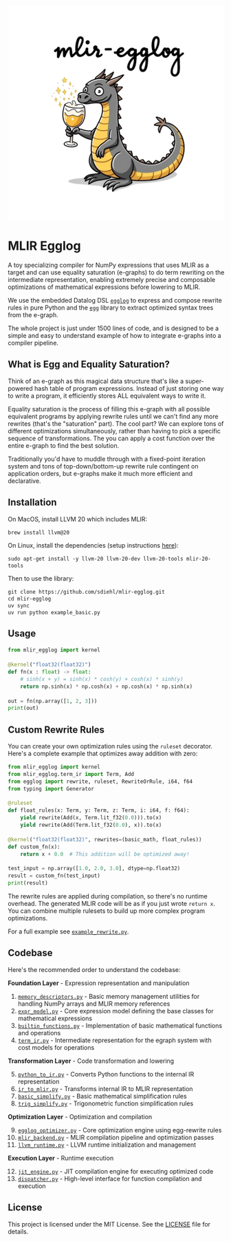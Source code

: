 <p align="center">
    <img src=".github/logo.png" width="500px" alt="mlir-egglog">
</p>

# MLIR Egglog

A toy specializing compiler for NumPy expressions that uses MLIR as a target and can use equality saturation (e-graphs) to do term rewriting on the intermediate representation, enabling extremely precise and composable optimizations of mathematical expressions before lowering to MLIR.

We use the embedded Datalog DSL [`egglog`](https://github.com/egraphs-good/egglog) to express and compose rewrite rules in pure Python and the [`egg`](https://docs.rs/egg/latest/egg/) library to extract optimized syntax trees from the e-graph.

The whole project is just under 1500 lines of code, and is designed to be a simple and easy to understand example of how to integrate e-graphs into a compiler pipeline.

## What is Egg and Equality Saturation?

Think of an e-graph as this magical data structure that's like a super-powered hash table of program expressions. Instead of just storing one way to write a program, it efficiently stores ALL equivalent ways to write it.

Equality saturation is the process of filling this e-graph with all possible equivalent programs by applying rewrite rules until we can't find any more rewrites (that's the "saturation" part). The cool part? We can explore tons of different optimizations simultaneously, rather than having to pick a specific sequence of transformations. The you can apply a cost function over the entire e-graph to find the best solution. 

Traditionally you'd have to muddle through with a fixed-point iteration system and tons of top-down/bottom-up rewrite rule contingent on application orders, but e-graphs make it much more efficient and declarative.

## Installation

On MacOS, install LLVM 20 which includes MLIR:

```shell
brew install llvm@20
```

On Linux, install the dependencies (setup instructions [here](https://apt.llvm.org/)):

```shell
sudo apt-get install -y llvm-20 llvm-20-dev llvm-20-tools mlir-20-tools
```

Then to use the library:

```shell
git clone https://github.com/sdiehl/mlir-egglog.git
cd mlir-egglog
uv sync
uv run python example_basic.py
```

## Usage

```python
from mlir_egglog import kernel

@kernel("float32(float32)")
def fn(x : float) -> float:
    # sinh(x + y) = sinh(x) * cosh(y) + cosh(x) * sinh(y)
    return np.sinh(x) * np.cosh(x) + np.cosh(x) * np.sinh(x)

out = fn(np.array([1, 2, 3]))
print(out)
```

## Custom Rewrite Rules

You can create your own optimization rules using the `ruleset` decorator. Here's a complete example that optimizes away addition with zero:

```python
from mlir_egglog import kernel
from mlir_egglog.term_ir import Term, Add
from egglog import rewrite, ruleset, RewriteOrRule, i64, f64
from typing import Generator

@ruleset
def float_rules(x: Term, y: Term, z: Term, i: i64, f: f64):
    yield rewrite(Add(x, Term.lit_f32(0.0))).to(x)
    yield rewrite(Add(Term.lit_f32(0.0), x)).to(x)

@kernel("float32(float32)", rewrites=(basic_math, float_rules))
def custom_fn(x):
    return x + 0.0  # This addition will be optimized away!

test_input = np.array([1.0, 2.0, 3.0], dtype=np.float32)
result = custom_fn(test_input)
print(result)
```

The rewrite rules are applied during compilation, so there's no runtime overhead. The generated MLIR code will be as if you just wrote `return x`. You can combine multiple rulesets to build up more complex program optimizations.

For a full example see [`example_rewrite.py`](./example_rewrite.py).

## Codebase

Here's the recommended order to understand the codebase:

**Foundation Layer** - Expression representation and manipulation

1. [`memory_descriptors.py`](src/mlir_egglog/memory_descriptors.py) - Basic memory management utilities for handling NumPy arrays and MLIR memory references
2. [`expr_model.py`](src/mlir_egglog/expr_model.py) - Core expression model defining the base classes for mathematical expressions
3. [`builtin_functions.py`](src/mlir_egglog/builtin_functions.py) - Implementation of basic mathematical functions and operations
4. [`term_ir.py`](src/mlir_egglog/term_ir.py) - Intermediate representation for the egraph system with cost models for operations

**Transformation Layer** - Code transformation and lowering

5. [`python_to_ir.py`](src/mlir_egglog/python_to_ir.py) - Converts Python functions to the internal IR representation
6. [`ir_to_mlir.py`](src/mlir_egglog/ir_to_mlir.py) - Transforms internal IR to MLIR representation
7. [`basic_simplify.py`](src/mlir_egglog/basic_simplify.py) - Basic mathematical simplification rules
8. [`trig_simplify.py`](src/mlir_egglog/trig_simplify.py) - Trigonometric function simplification rules

**Optimization Layer** - Optimization and compilation

9. [`egglog_optimizer.py`](src/mlir_egglog/egglog_optimizer.py) - Core optimization engine using egg-rewrite rules
10. [`mlir_backend.py`](src/mlir_egglog/mlir_backend.py) - MLIR compilation pipeline and optimization passes
11. [`llvm_runtime.py`](src/mlir_egglog/llvm_runtime.py) - LLVM runtime initialization and management

**Execution Layer** - Runtime execution

12. [`jit_engine.py`](src/mlir_egglog/jit_engine.py) - JIT compilation engine for executing optimized code
13. [`dispatcher.py`](src/mlir_egglog/dispatcher.py) - High-level interface for function compilation and execution

## License

This project is licensed under the MIT License. See the [LICENSE](LICENSE) file for details.
